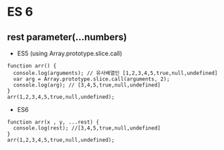 # ES 6

## rest parameter(...numbers)

- ES5 (using Array.prototype.slice.call)
```
function arr() {
  console.log(arguments); // 유사배열인 [1,2,3,4,5,true,null,undefined]
  var arg = Array.prototype.slice.call(arguments, 2);
  console.log(arg); // [3,4,5,true,null,undefined]
}
arr(1,2,3,4,5,true,null,undefined);
```

- ES6
```
function arr(x , y, ...rest) {
  console.log(rest); //[3,4,5,true,null,undefined]
}
arr(1,2,3,4,5,true,null,undefined);

```


